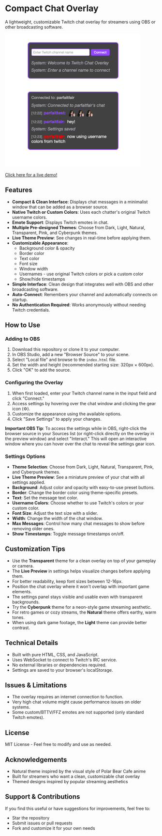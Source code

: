 # Compact Chat Overlay

A lightweight, customizable Twitch chat overlay for streamers using OBS or other broadcasting software.

![Compact Chat Overlay Screenshot](preview.png)

[Click here for a live demo!](https://detekoi.github.io/compact-chat-overlay/)

## Features

- **Compact & Clean Interface**: Displays chat messages in a minimalist window that can be added as a browser source.
- **Native Twitch or Custom Colors**: Uses each chatter's original Twitch username colors.
- **Emote Support**: Displays Twitch emotes in chat.
- **Multiple Pre-designed Themes**: Choose from Dark, Light, Natural, Transparent, Pink, and Cyberpunk themes.
- **Live Theme Preview**: See changes in real-time before applying them.
- **Customizable Appearance**:
  - Background color & opacity
  - Border color
  - Text color
  - Font size
  - Window width
  - Usernames - use original Twitch colors or pick a custom color
  - Show/hide timestamps
- **Simple Interface**: Clean design that integrates well with OBS and other broadcasting software.
- **Auto-Connect**: Remembers your channel and automatically connects on startup.
- **No Authentication Required**: Works anonymously without needing Twitch credentials.

## How to Use

### Adding to OBS

1. Download this repository or clone it to your computer.
2. In OBS Studio, add a new "Browser Source" to your scene.
3. Select "Local file" and browse to the `index.html` file.
4. Set the width and height (recommended starting size: 320px × 600px).
5. Click "OK" to add the source.

### Configuring the Overlay

1. When first loaded, enter your Twitch channel name in the input field and click "Connect."
2. Access settings by hovering over the chat window and clicking the gear icon (⚙️).
3. Customize the appearance using the available options.
4. Click "Save Settings" to apply your changes.

**Important OBS Tip**: To access the settings while in OBS, right-click the browser source in your Sources list (or right-click directly on the overlay in the preview window) and select "Interact." This will open an interactive window where you can hover over the chat to reveal the settings gear icon.

### Settings Options

- **Theme Selection**: Choose from Dark, Light, Natural, Transparent, Pink, and Cyberpunk themes.
- **Live Theme Preview**: See a miniature preview of your chat with all settings applied.
- **Background**: Adjust color and opacity with easy-to-use preset buttons.
- **Border**: Change the border color using theme-specific presets.
- **Text**: Set the message text color.
- **Username Colors**: Choose whether to use Twitch's colors or your custom color.
- **Font Size**: Adjust the text size with a slider.
- **Width**: Change the width of the chat window.
- **Max Messages**: Control how many chat messages to show before removing older ones.
- **Show Timestamps**: Toggle message timestamps on/off.

## Customization Tips

- Use the **Transparent** theme for a clean overlay on top of your gameplay or camera.
- The **Live Preview** in settings helps visualize changes before applying them.
- For better readability, keep font sizes between 12-16px.
- Position the chat overlay where it won't overlap with important game elements.
- The settings panel stays visible and usable even with transparent backgrounds.
- Try the **Cyberpunk** theme for a neon-style game streaming aesthetic.
- For retro games or cozy streams, the **Natural** theme offers earthy, warm tones.
- When using dark game footage, the **Light** theme can provide better contrast.

## Technical Details

- Built with pure HTML, CSS, and JavaScript.
- Uses WebSocket to connect to Twitch's IRC service.
- No external libraries or dependencies required.
- Settings are saved to your browser's localStorage.

## Issues & Limitations

- The overlay requires an internet connection to function.
- Very high chat volume might cause performance issues on older systems.
- Some custom/BTTV/FFZ emotes are not supported (only standard Twitch emotes).

## License

MIT License - Feel free to modify and use as needed.

## Acknowledgements

- Natural theme inspired by the visual style of Polar Bear Cafe anime
- Built for streamers who want a clean, customizable chat overlay
- Themed designs inspired by popular streaming aesthetics

## Support & Contributions

If you find this useful or have suggestions for improvements, feel free to:
- Star the repository
- Submit issues or pull requests
- Fork and customize it for your own needs